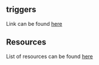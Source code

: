 ## triggers

Link can be found [here](https://developer.fermyon.com/spin/v2/triggers)

## Resources

List of resources can be found [here](https://developer.fermyon.com/cloud/spin-vs-code-extension)
